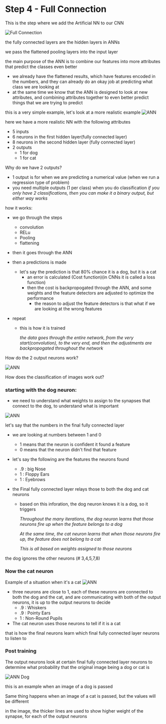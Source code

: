 # Step 4 - Full Connection

This is the step where we add the Artificial NN to our CNN

![Full Connection](3.23.1.jpg)

the fully connected layers are the hidden layers in ANNs

we pass the flattened pooling layers into the input layer

the main purpose of the ANN is to combine our features into more attributes that predict the classes even better

- we already have the flattened results, which have features encoded in the numbers, and they can already do an okay job at predicting what class we are looking at
- at the same time we know that the ANN is designed to look at new attributes, and combining attributes together to even better predict things that we are trying to predict

this is a very simple example, let's look at a more realistic example
![ANN](./3.23.2.jpg)

here we have a more realistic NN with the following attributes

- 5 inputs
- 6 neurons in the first hidden layer(fully connected layer)
- 8 neurons in the second hidden layer (fully connected layer)
- 2 outputs
  - 1 for dog
  - 1 for cat

Why do we have 2 outputs?

- 1 output is for when we are predicting a numerical value (when we run a regression type of problem)
- you need multiple outputs (1 per class) when you do classification
  _if you only have 2 classifications, then you can make it a binary output, but either way works_

how it works:

- we go through the steps
  - convolution
  - RELu
  - Pooling
  - flattening
- then it goes through the ANN
- then a predictions is made
  - let's say the prediction is that 80% chance it is a dog, but it is a cat
    - an error is calculated (Cost function)(in CNNs it is called a loss function)
    - then the cost is backpropogated through the ANN, and some weights and the feature detectors are adjusted to optimize the performance
      - the reason to adjust the feature detectors is that what if we are looking at the wrong features
- repeat

  - this is how it is trained

    _the data goes through the entire network, from the very start(convolution), to the very end, and then the adjustments are backpropogated throughout the network_

How do the 2 output neurons work?

![ANN](./3.23.2.jpg)

How does the classification of images work out?

### starting with the dog neuron:

- we need to understand what weights to assign to the synapses that connect to the dog, to understand what is important

![ANN](./3.23.3.jpg)

let's say that the numbers in the final fully connected layer

- we are looking at numbers between 1 and 0

  - 1 means that the neuron is confident it found a feature
  - 0 means that the neuron didn't find that feature

- let's say the following are the features the neurons found
  - .9 : big Nose
  - 1 : Floppy Ears
  - 1 : Eyebrows
- the Final fully connected layer relays those to both the dog and cat neurons

  - based on this inforation, the dog neuron knows it is a dog, so it triggers

    _Throughout the many iterations, the dog neuron learns that those neurons fire up when the feature belongs to a dog_

    _At the same time, the cat neuron learns that when those neurons fire up, the feature does not belong to a cat_

    _This is all based on weights assigned to those neurons_

the dog ignores the other neurons (# 3,4,5,7,8)

### Now the cat neuron

Example of a situation when it's a cat
![ANN](3.23.4.jpg)

- three neurons are close to 1, each of these neurons are connected to both the dog and the cat, and are communicating with both of the output neurons, it is up to the output neurons to decide
  - .9 : Whiskers
  - .9 : Pointy Ears
  - 1 : Non-Round Pupils
- The cat neuron uses those neurons to tell if it is a cat

that is how the final neurons learn which final fully connected layer neurons to listen to

### Post training

The output neurons look at certain final fully connected layer neurons to determine what probability that the original image being a dog or cat is

![ANN Dog](./3.23.5.jpg)

this is an example when an image of a dog is passed

Same thing happens when an image of a cat is passed, but the values will be different

in the image, the thicker lines are used to show higher weight of the synapse, for each of the output neurons
